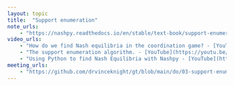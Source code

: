 ```yaml
---
layout: topic
title:  "Support enumeration"
note_urls:
    - "https://nashpy.readthedocs.io/en/stable/text-book/support-enumeration.html#"
video_urls:
    - "How do we find Nash equilibria in the coordination game? - [YouTube](https://youtu.be/zfcS3jrMjlY) - [Private](https://cardiff.cloud.panopto.eu/Panopto/Pages/Viewer.aspx?id=ce0d19ce-245b-4d77-85cf-af930110238d)"
    - "The support enumeration algorithm. - [YouTube](https://youtu.be/6gx5gSMDav4) - [Private](https://cardiff.cloud.panopto.eu/Panopto/Pages/Viewer.aspx?id=c37a8a28-1136-458b-a6dd-af9301104491)"
    - "Using Python to find Nash Equilibria with Nashpy - [YouTube](https://youtu.be/ggUp9EfkEo8) [Private](https://cardiff.cloud.panopto.eu/Panopto/Pages/Viewer.aspx?id=a8d76a65-8772-44f8-b3bf-af9301104ebd)"
meeting_urls:
    - "https://github.com/drvinceknight/gt/blob/main/do/03-support-enumeration.md"
---
```

